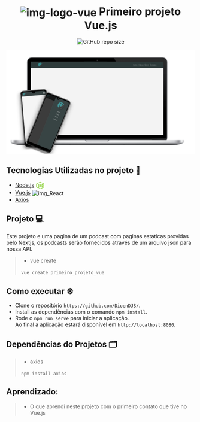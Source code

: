 


<h1 align="center"><img src="https://cdn.jsdelivr.net/gh/devicons/devicon/icons/vuejs/vuejs-original-wordmark.svg" align="center" alt="img-logo-vue" height="60" width="60"> Primeiro projeto Vue.js</h1>

<p align="center">
    <img alt="GitHub repo size" src="https://img.shields.io/github/repo-size/DioenDJS/Projeto-Letmeask" />
</p>

<img src="projeto_vue.png" alt="imagem do projeto">

## Tecnologias Utilizadas no projeto :construction:

- [Node.js](https://nodejs.org/en/) <img align="center" alt="img nodejs" height="20" width="25" src="https://raw.githubusercontent.com/devicons/devicon/master/icons/nodejs/nodejs-original.svg" style="max-width:100%;" />
- [Vue.js](https://vuejs.org/) <img align="center" alt="img_React" height="20" width="25" src="https://cdn.jsdelivr.net/gh/devicons/devicon/icons/vuejs/vuejs-original-wordmark.svg" style="max-width:100%;" />
- [Axios](https://github.com/axios/axios) 


## Projeto :computer:

Este projeto e uma pagina de um podcast com paginas estaticas providas pelo Nextjs,
os podcasts serão fornecidos através de um arquivo json para nossa API.

> - vue create 
>
> ```vue create primeiro_projeto_vue ```

## Como executar :gear:

- Clone o repositório `https://github.com/DioenDJS/`.
- Install as dependências com o comando `npm install`.
- Rode o `npm run serve` para iniciar a aplicação.<br />
Ao final a aplicação estará disponível em `http://localhost:8080`.

## Dependências do Projetos :card_index_dividers:


> - axios
>
> ``npm install axios``

## Aprendizado:
> - O que aprendi neste projeto com o primeiro contato que tive no Vue.js 
